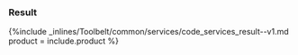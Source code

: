 


### Result



{%include _inlines/Toolbelt/common/services/code_services_result--v1.md  product = include.product %}



